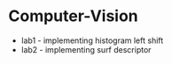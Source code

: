 # Computer-Vision

- lab1 - implementing histogram left shift
- lab2 - implementing surf descriptor
